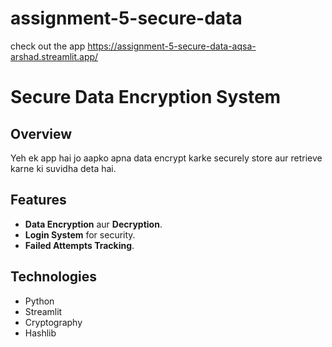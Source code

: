 # assignment-5-secure-data
check out the app
https://assignment-5-secure-data-aqsa-arshad.streamlit.app/ 
# Secure Data Encryption System

## Overview
Yeh ek app hai jo aapko apna data encrypt karke securely store aur retrieve karne ki suvidha deta hai.

## Features
- **Data Encryption** aur **Decryption**.
- **Login System** for security.
- **Failed Attempts Tracking**.

## Technologies
- Python
- Streamlit
- Cryptography
- Hashlib
